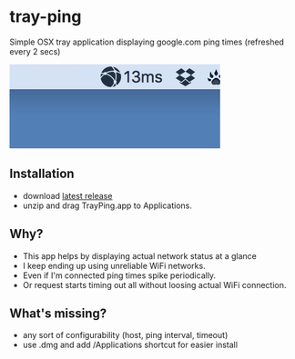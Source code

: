 # tray-ping

Simple OSX tray application displaying google.com ping times (refreshed every 2 secs)

![screenshot](screenshot.png)

## Installation

* download [latest release](https://github.com/csabapalfi/tray-ping/releases/latest)
* unzip and drag TrayPing.app to Applications.

## Why?

* This app helps by displaying actual network status at a glance
* I keep ending up using unreliable WiFi networks.
* Even if I'm connected ping times spike periodically.
* Or request starts timing out all without loosing actual WiFi connection.

## What's missing?

* any sort of configurability (host, ping interval, timeout)
* use .dmg and add /Applications shortcut for easier install
